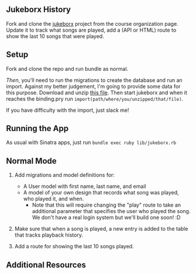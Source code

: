 ## Jukeborx History

Fork and clone the [jukeborx][jukeborx] project from the course organization
page. Update it to track what songs are played, add a (API or HTML) route to
show the last 10 songs that were played.

[jukeborx]: https://github.com/TIY-ATL-ROR-2016-Feb/jukeborx

## Setup

Fork and clone the repo and run bundle as normal.

*Then*, you'll need to run the migrations to create the database and
run an import. Against my better judgement, I'm going to provide some
data for this purpose. Download and unzip [this file][here].
Then start jukeborx and when it reaches the binding.pry run
`import(path/where/you/unzipped/that/file)`.

If you have difficulty with the import, just slack me!

[here]: http://redlinernotes.com/docs/jukeborx.zip

## Running the App

As usual with Sinatra apps, just run `bundle exec ruby lib/jukeborx.rb`

## Normal Mode

1. Add migrations and model definitions for:
   * A User model with first name, last name, and email
   * A model of your own design that records what song was played,
     who played it, and when.
     * Note that this will require changing the "play" route to take an
       additional parameter that specifies the user who played the song.
       We don't have a real login system but we'll build one soon! :D

2. Make sure that when a song is played, a new entry is added to the table
   that tracks playback history.

3. Add a route for showing the last 10 songs played.

## Additional Resources

[ActiveRecord Migrations Guide]: http://guides.rubyonrails.org/active_record_migrations.html
